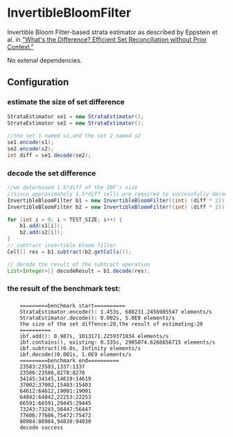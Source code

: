 # InvertibleBloomFilter
Invertible Bloom Filter-based strata estimator as described by Eppstein et al. in ["What's the Difference? Efficient Set Reconciliation without Prior Context."](https://www.ics.uci.edu/~eppstein/pubs/EppGooUye-SIGCOMM-11.pdf)

No extenal dependencies.

Configuration
----------------

### estimate the size of set difference
```Java
StrataEstimator se1 = new StrataEstimator();
StrataEstimator se2 = new StrataEstimator();
		
//the set 1 named s1,and the set 2 named s2
se1.encode(s1);
se2.encode(s2);
int diff = se1.decode(se2);
```
### decode the set difference
```Java
//we determined 1.5*diff of the IBF's size
//since approximately 1.5*diff cells are required to successfully decode the IBF.
InvertibleBloomFilter b1 = new InvertibleBloomFilter((int) (diff * 2));//or 1.5*diff
InvertibleBloomFilter b2 = new InvertibleBloomFilter((int) (diff * 2));

for (int i = 0; i < TEST_SIZE; i++) {
	b1.add(s1[i]);
	b2.add(s2[i]);
}
// subtract invertible bloom filter
Cell[] res = b1.subtract(b2.getCells());

// decode the result of the subtract operation
List<Integer>[] decodeResult = b1.decode(res);
```

### the result of the benchmark test:
###
		=========benchmark start==========
		StrataEstimator.encode(): 1.453s, 688231.2456985547 elements/s
		StrataEstimator.decode(): 0.002s, 5.0E8 elements/s
		the size of the set diffence:20,the result of estimating:20
		==========
		ibf.add(): 0.987s, 1013171.2259371834 elements/s
		ibf.contains(), existing: 0.335s, 2985074.6268656715 elements/s
		ibf.subtract()0.0s, Infinity elements/s
		ibf.decode()0.001s, 1.0E9 elements/s
		=========benchmark end==========
		23583:23583,1337:1337
		23586:23586,8278:8278
		34145:34145,14619:14619
		37002:37002,15403:15403
		64612:64612,19001:19001
		64842:64842,22253:22253
		66591:66591,29445:29445
		73243:73243,56447:56447
		77606:77606,75472:75472
		80984:80984,94830:94830
		decode success
